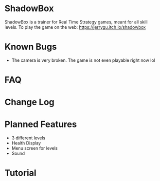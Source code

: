 # ShadowBox
ShadowBox is a trainer for Real Time Strategy games, meant for all skill levels.
To play the game on the web: https://jerrygu.itch.io/shadowbox

# Known Bugs
* The camera is very broken. The game is not even playable right now lol

# FAQ

# Change Log

# Planned Features
* 3 different levels
* Health Display
* Menu screen for levels
* Sound

# Tutorial

